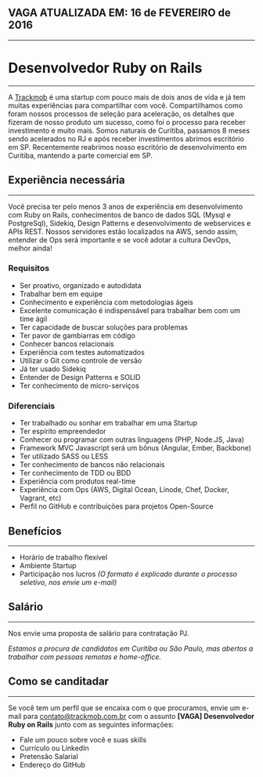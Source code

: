 ##  VAGA ATUALIZADA EM: 16 de FEVEREIRO de 2016
---

# Desenvolvedor Ruby on Rails
---

A [Trackmob](https://github.com/Trackmob/vagas/blob/gh-pages/about-trackmob.md "Mais sobre a Trackmob") é uma startup com pouco mais de dois anos de vida e já tem muitas experiências para compartilhar com você. Compartilhamos como foram nossos processos de seleção para aceleração, os detalhes que fizeram de nosso produto um sucesso, como foi o processo para receber investimento e muito mais. Somos naturais de Curitiba, passamos 8 meses sendo acelerados no RJ e após receber investimentos abrimos escritório em SP. Recentemente reabrimos nosso escritório de desenvolvimento em Curitiba, mantendo a parte comercial em SP.

## Experiência necessária
---

Você precisa ter pelo menos 3 anos de experiência em desenvolvimento com Ruby on Rails, conhecimentos de banco de dados SQL (Mysql e PostgreSql), Sidekiq, Design Patterns e desenvolvimento de webservices e APIs REST. Nossos servidores estão localizados na AWS, sendo assim, entender de Ops será importante e se você adotar a cultura DevOps, melhor ainda!

### Requisitos

* Ser proativo, organizado e autodidata
* Trabalhar bem em equipe
* Conhecimento e experiência com metodologias ágeis
* Excelente comunicação é indispensável para trabalhar bem com um time ágil
* Ter capacidade de buscar soluções para problemas
* Ter pavor de gambiarras em código
* Conhecer bancos relacionais
* Experiência com testes automatizados
* Utilizar o Git como controle de versão
* Já ter usado Sidekiq
* Entender de Design Patterns e SOLID
* Ter conhecimento de micro-serviços

### Diferenciais

- Ter trabalhado ou sonhar em trabalhar em uma Startup
- Ter espírito empreendedor
- Conhecer ou programar com outras linguagens (PHP, Node.JS, Java)
- Framework MVC Javascript será um bônus (Angular, Ember, Backbone)
- Ter utilizado SASS ou LESS
- Ter conhecimento de bancos não relacionais
- Ter conhecimento de TDD ou BDD
- Experiência com produtos real-time
- Experiência com Ops (AWS, Digital Ocean, Linode, Chef, Docker, Vagrant, etc)
- Perfil no GitHub e contribuições para projetos Open-Source
 
## Benefícios
---

- Horário de trabalho flexível
- Ambiente Startup
- Participação nos lucros *(O formato é explicado durante o processo seletivo, nos envie um e-mail)*
 
## Salário
---

Nos envie uma proposta de salário para contratação PJ.

*Estamos a procura de candidatos em Curitiba ou São Paulo, mas abertos a trabalhar com pessoas remotas e home-office.*

## Como se canditadar
---

Se você tem um perfil que se encaixa com o que procuramos, envie um e-mail para contato@trackmob.com.br com o assunto **[VAGA] Desenvolvedor Ruby on Rails** junto com as seguintes informações:
- Fale um pouco sobre você e suas skills
- Currículo ou LinkedIn
- Pretensão Salarial
- Endereço do GitHub
